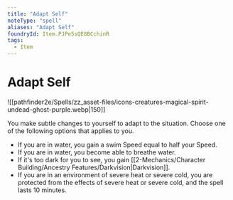 ```yaml
---
title: "Adapt Self"
noteType: "spell"
aliases: "Adapt Self"
foundryId: Item.PJPe5sQE8BCchinR
tags:
  - Item
---
```


# Adapt Self
![[pathfinder2e/Spells/zz_asset-files/icons-creatures-magical-spirit-undead-ghost-purple.webp|150]]

You make subtle changes to yourself to adapt to the situation. Choose one of the following options that applies to you.

*   If you are in water, you gain a swim Speed equal to half your Speed.
*   If you are in water, you become able to breathe water.
*   If it's too dark for you to see, you gain [[2-Mechanics/Character Building/Ancestry Features/Darkvision|Darkvision]].
*   If you are in an environment of severe heat or severe cold, you are protected from the effects of severe heat or severe cold, and the spell lasts 10 minutes.
